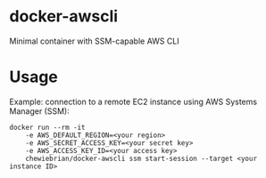 # docker-awscli
Minimal container with SSM-capable AWS CLI

# Usage

Example: connection to a remote EC2 instance using AWS Systems Manager (SSM):

```
docker run --rm -it 
    -e AWS_DEFAULT_REGION=<your region>
    -e AWS_SECRET_ACCESS_KEY=<your secret key>
    -e AWS_ACCESS_KEY_ID=<your access key>
    chewiebrian/docker-awscli ssm start-session --target <your instance ID>
```
